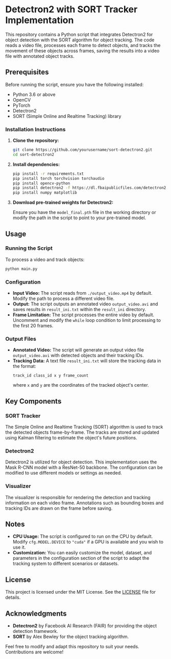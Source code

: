 # Detectron2 with SORT Tracker Implementation

This repository contains a Python script that integrates Detectron2 for object detection with the SORT algorithm for object tracking. The code reads a video file, processes each frame to detect objects, and tracks the movement of these objects across frames, saving the results into a video file with annotated object tracks.

## Prerequisites

Before running the script, ensure you have the following installed:

- Python 3.6 or above
- OpenCV
- PyTorch
- Detectron2
- SORT (Simple Online and Realtime Tracking) library

### Installation Instructions

1. **Clone the repository:**

   ```bash
   git clone https://github.com/yourusername/sort-detectron2.git
   cd sort-detectron2
   ```

2. **Install dependencies:**

   ```bash
   pip install -r requirements.txt
   pip install torch torchvision torchaudio
   pip install opencv-python
   pip install detectron2 -f https://dl.fbaipublicfiles.com/detectron2/wheels/cu113/torch1.9/index.html
   pip install numpy matplotlib
   ```

3. **Download pre-trained weights for Detectron2:**

   Ensure you have the `model_final.pth` file in the working directory or modify the path in the script to point to your pre-trained model.

## Usage

### Running the Script

To process a video and track objects:

```bash
python main.py
```

### Configuration

- **Input Video:** The script reads from `./output_video.mp4` by default. Modify the path to process a different video file.
- **Output:** The script outputs an annotated video `output_video.avi` and saves results in `result_ini.txt` within the `result_ini` directory.
- **Frame Limitation:** The script processes the entire video by default. Uncomment and modify the `while` loop condition to limit processing to the first 20 frames.
  
### Output Files

- **Annotated Video:** The script will generate an output video file `output_video.avi` with detected objects and their tracking IDs.
- **Tracking Data:** A text file `result_ini.txt` will store the tracking data in the format:
  ```
  track_id class_id x y frame_count
  ```
  where `x` and `y` are the coordinates of the tracked object's center.

## Key Components

### SORT Tracker

The Simple Online and Realtime Tracking (SORT) algorithm is used to track the detected objects frame-by-frame. The tracks are stored and updated using Kalman filtering to estimate the object's future positions.

### Detectron2

Detectron2 is utilized for object detection. This implementation uses the Mask R-CNN model with a ResNet-50 backbone. The configuration can be modified to use different models or settings as needed.

### Visualizer

The visualizer is responsible for rendering the detection and tracking information on each video frame. Annotations such as bounding boxes and tracking IDs are drawn on the frame before saving.

## Notes

- **CPU Usage:** The script is configured to run on the CPU by default. Modify `cfg.MODEL.DEVICE` to `"cuda"` if a GPU is available and you wish to use it.
- **Customization:** You can easily customize the model, dataset, and parameters in the configuration section of the script to adapt the tracking system to different scenarios or datasets.

## License

This project is licensed under the MIT License. See the [LICENSE](LICENSE) file for details.

## Acknowledgments

- **Detectron2** by Facebook AI Research (FAIR) for providing the object detection framework.
- **SORT** by Alex Bewley for the object tracking algorithm.

Feel free to modify and adapt this repository to suit your needs. Contributions are welcome!